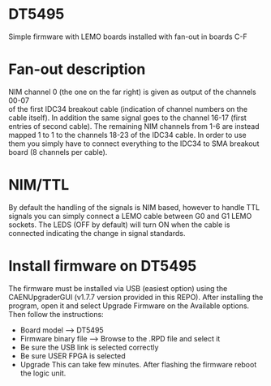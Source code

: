 # DT5495
Simple firmware with LEMO boards installed with fan-out in boards C-F

# Fan-out description
NIM channel 0 (the one on the far right) is given as output of the channels 00-07  
of the first IDC34 breakout cable (indication of channel numbers on the cable itself). 
In addition the same signal goes to the channel 16-17 (first entries of second cable). 
The remaining NIM channels from 1-6 are instead mapped 1 to 1 to the channels 18-23 of the 
IDC34 cable. In order to use them you simply have to connect everything to the IDC34 to SMA 
breakout board (8 channels per cable). 

# NIM/TTL
By default the handling of the signals is NIM based, however to handle TTL signals you can simply 
connect a LEMO cable between G0 and G1 LEMO sockets. The LEDS (OFF by default) will turn ON when the cable is
connected indicating the change in signal standards. 

# Install firmware on DT5495
The firmware must be installed via USB (easiest option) using the CAENUpgraderGUI (v1.7.7 version provided in this REPO). 
After installing the program, open it and select Upgrade Firmware on the Available options. Then follow the instructions:
 - Board model --> DT5495
 - Firmware binary file --> Browse to the .RPD file and select it
 - Be sure the USB link is selected correctly
 - Be sure USER FPGA is selected
 - Upgrade
This can take few minutes. After flashing the firmware reboot the logic unit. 
